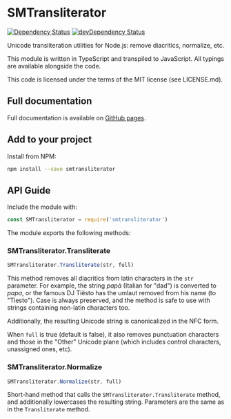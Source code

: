 # SMTransliterator

[![Dependency Status](https://david-dm.org/ItalyPaleAle/SMTransliterator.svg?style=flat)](https://david-dm.org/ItalyPaleAle/SMTransliterator)
[![devDependency Status](https://david-dm.org/ItalyPaleAle/SMTransliterator/dev-status.svg?style=flat)](https://david-dm.org/ItalyPaleAle/SMTransliterator#info=devDependencies)

Unicode transliteration utilities for Node.js: remove diacritics, normalize, etc.

This module is written in TypeScript and transpiled to JavaScript. All typings are available alongside the code.

This code is licensed under the terms of the MIT license (see LICENSE.md).

## Full documentation

Full documentation is available on [GitHub pages](https://italypaleale.github.io/SMTransliterator/).

## Add to your project

Install from NPM:

````sh
npm install --save smtransliterator
````

## API Guide

Include the module with:

````js
const SMTransliterator = require('smtransliterator')
````

The module exports the following methods:

### SMTransliterator.Transliterate

````js
SMTransliterator.Transliterate(str, full)
````

This method removes all diacritics from latin characters in the `str` parameter. For example, the string *papà* (Italian for "dad") is converted to *papa*, or the famous DJ Tiësto has the umlaut removed from his name (to "Tiesto"). Case is always preserved, and the method is safe to use with strings containing non-latin characters too. 

Additionally, the resulting Unicode string is canonicalized in the NFC form.

When `full` is true (default is false), it also removes punctuation characters and those in the "Other" Unicode plane (which includes control characters, unassigned ones, etc).

### SMTransliterator.Normalize

````js
SMTransliterator.Normalize(str, full)
````

Short-hand method that calls the `SMTransliterator.Transliterate` method, and additionally lowercases the resulting string. Parameters are the same as in the `Transliterate` method.
